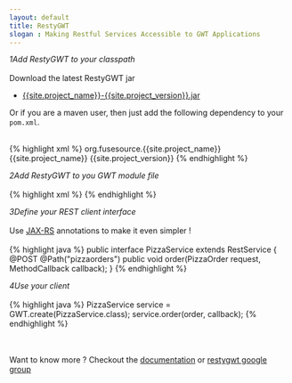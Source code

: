 ```yaml
---
layout: default
title: RestyGWT
slogan : Making Restful Services Accessible to GWT Applications
---
```


<i class="fa fa-circle number"><span class="number">1</span><span class="text">Add RestyGWT to your classpath</span></i>
<br/><br/>
Download the latest RestyGWT jar

- [{{site.project_name}}-{{site.project_version}}.jar]({{site.release_base}}/{{site.project_version}}/{{site.project_name}}-{{site.project_version}}.jar)

Or if you are a maven user, then just add the following dependency to your `pom.xml`.
<br/><br/>

{% highlight xml %}
<dependency>
    <groupId>org.fusesource.{{site.project_name}}</groupId>
    <artifactId>{{site.project_name}}</artifactId>
    <version>{{site.project_version}}</version>
</dependency>
{% endhighlight %}

<i class="fa fa-circle number"><span class="number">2</span><span class="text">Add RestyGWT to you GWT module file</span></i>
<br/><br/>
{% highlight xml %}
<inherits name="com.google.gwt.json.JSON"/>
<inherits name="org.fusesource.restygwt.RestyGWT"/>
{% endhighlight %}

<i class="fa fa-circle number"><span class="number">3</span><span class="text">Define your REST client interface</span></i>
<br/><br/>
Use [JAX-RS](https://jax-rs-spec.java.net/) annotations to make it even simpler !
<br/><br/>
{% highlight java %}
public interface PizzaService extends RestService {
    @POST
    @Path("pizzaorders")
    public void order(PizzaOrder request, 
                      MethodCallback<OrderConfirmation> callback);
}
{% endhighlight %}

<i class="fa fa-circle number"><span class="number">4</span><span class="text">Use your client</span></i>
<br/><br/>
{% highlight java %}
PizzaService service = GWT.create(PizzaService.class);
service.order(order, callback);
{% endhighlight %}


<br/><br/>
Want to know more ? Checkout the [documentation](/documentation/restygwt-user-guide.html) or [restygwt google group](http://groups.google.com/group/restygwt)

